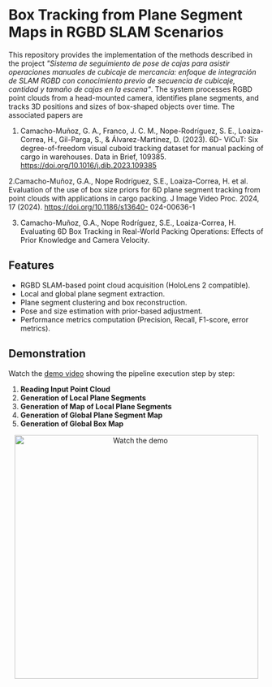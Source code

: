 # Box Tracking from Plane Segment Maps in RGBD SLAM Scenarios

This repository provides the implementation of the methods described in the project _"Sistema de seguimiento de pose de cajas para asistir operaciones manuales de cubicaje de mercancía: enfoque de integración de SLAM RGBD con conocimiento previo de secuencia de cubicaje, cantidad y tamaño de cajas en la escena"_. The system processes RGBD point clouds from a head-mounted camera, identifies plane segments, and tracks 3D positions and sizes of box-shaped objects over time.
The associated papers are
1. Camacho-Muñoz, G. A., Franco, J. C. M., Nope-Rodríguez, S. E.,
Loaiza-Correa, H., Gil-Parga, S., & Álvarez-Martínez, D. (2023). 6D-
ViCuT: Six degree-of-freedom visual cuboid tracking dataset for
manual packing of cargo in warehouses. Data in Brief, 109385.
https://doi.org/10.1016/j.dib.2023.109385

2.Camacho-Muñoz, G.A., Nope Rodríguez, S.E., Loaiza-Correa, H. et
al. Evaluation of the use of box size priors for 6D plane segment
tracking from point clouds with applications in cargo packing. J
Image Video Proc. 2024, 17 (2024). https://doi.org/10.1186/s13640-
024-00636-1

3. Camacho-Muñoz, G.A., Nope Rodríguez, S.E., Loaiza-Correa, H.
Evaluating 6D Box Tracking in Real-World Packing Operations: Effects
of Prior Knowledge and Camera Velocity.

## Features

- RGBD SLAM-based point cloud acquisition (HoloLens 2 compatible).
- Local and global plane segment extraction.
- Plane segment clustering and box reconstruction.
- Pose and size estimation with prior-based adjustment.
- Performance metrics computation (Precision, Recall, F1-score, error metrics).

## Demonstration

Watch the [demo video](https://www.youtube.com/watch?v=M03GApbzfx8) showing the pipeline execution step by step:

1. **Reading Input Point Cloud**
2. **Generation of Local Plane Segments**
3. **Generation of Map of Local Plane Segments**
4. **Generation of Global Plane Segment Map**
5. **Generation of Global Box Map**

<p align="center">
  <a href="https://www.youtube.com/watch?v=M03GApbzfx8">
    <img src="https://img.youtube.com/vi/M03GApbzfx8/hqdefault.jpg" alt="Watch the demo" width="480"/>
  </a>
</p>





